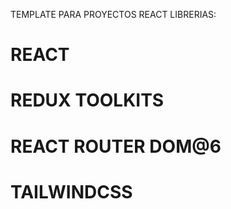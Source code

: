 TEMPLATE PARA PROYECTOS REACT
LIBRERIAS:
# REACT
# REDUX TOOLKITS
# REACT ROUTER DOM@6
# TAILWINDCSS
